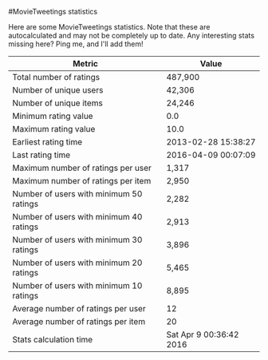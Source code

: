 #MovieTweetings statistics

Here are some MovieTweetings statistics. Note that these are autocalculated and may not be completely up to date. Any interesting stats missing here? Ping me, and I'll add them!

Metric | Value
--- | ---
Total number of ratings                 | 487,900
Number of unique users                  | 42,306
Number of unique items                  | 24,246
Minimum rating value                    | 0.0
Maximum rating value                    | 10.0
Earliest rating time                    | 2013-02-28 15:38:27
Last rating time                        | 2016-04-09 00:07:09
Maximum number of ratings per user      | 1,317
Maximum number of ratings per item      | 2,950
Number of users with minimum 50 ratings | 2,282
Number of users with minimum 40 ratings | 2,913
Number of users with minimum 30 ratings | 3,896
Number of users with minimum 20 ratings | 5,465
Number of users with minimum 10 ratings | 8,895
Average number of ratings per user      | 12
Average number of ratings per item      | 20
Stats calculation time                  | Sat Apr  9 00:36:42 2016

